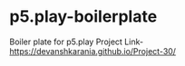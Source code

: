 # p5.play-boilerplate
Boiler plate for p5.play
Project Link-
https://devanshkarania.github.io/Project-30/
